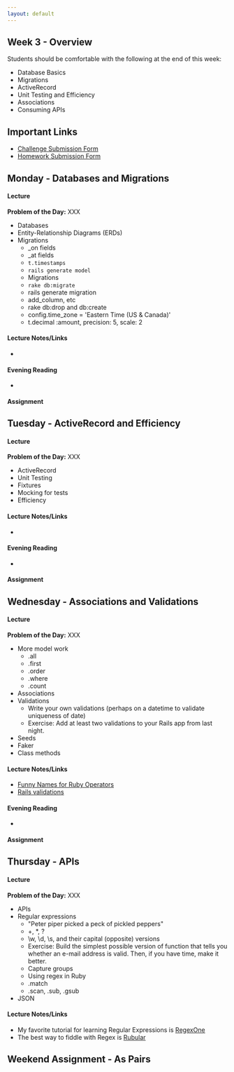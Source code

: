 ```yaml
---
layout: default
---
```


## Week 3 - Overview

Students should be comfortable with the following at the end of this week:

* Database Basics
* Migrations
* ActiveRecord
* Unit Testing and Efficiency
* Associations
* Consuming APIs


## Important Links

* [Challenge Submission Form](http://goo.gl/forms/OzzXZL6iEF)
* [Homework Submission Form](http://goo.gl/forms/o9so3mi9Sd)


## Monday - Databases and Migrations

#### Lecture

**Problem of the Day:** XXX

* Databases
* Entity-Relationship Diagrams (ERDs)
* Migrations
  * _on fields
  * _at fields
  * `t.timestamps`
  * `rails generate model`
  * Migrations
  * `rake db:migrate`
  * rails generate migration
  * add_column, etc
  * rake db:drop and db:create
  * config.time_zone = 'Eastern Time (US & Canada)'
  * t.decimal :amount, precision: 5, scale: 2

#### Lecture Notes/Links

*

#### Evening Reading

*

#### Assignment




## Tuesday - ActiveRecord and Efficiency

#### Lecture

**Problem of the Day:** XXX

* ActiveRecord
* Unit Testing
* Fixtures
* Mocking for tests
* Efficiency


#### Lecture Notes/Links

*

#### Evening Reading

*

#### Assignment




## Wednesday - Associations and Validations

#### Lecture

**Problem of the Day:** XXX

* More model work
  * .all
  * .first
  * .order
  * .where
  * .count
* Associations
* Validations
  * Write your own validations (perhaps on a datetime to validate uniqueness of date)
  * Exercise: Add at least two validations to your Rails app from last night. <!-- This went surprisingly well -->
* Seeds
* Faker
* Class methods


#### Lecture Notes/Links

* [Funny Names for Ruby Operators](http://ruby-operators.herokuapp.com/)
* [Rails validations](http://apidock.com/rails/ActiveModel/Validations/ClassMethods/validates)

#### Evening Reading

*

#### Assignment




## Thursday - APIs

#### Lecture

**Problem of the Day:** XXX

* APIs
* Regular expressions
  * "Peter piper picked a peck of pickled peppers"
  * +, *, ?
  * \w, \d, \s, and their capital (opposite) versions
  * Exercise: Build the simplest possible version of function that tells you whether an e-mail address is valid.  Then, if you have time, make it better.
  * Capture groups
  * Using regex in Ruby
  * .match
  * .scan, .sub, .gsub
* JSON

#### Lecture Notes/Links

* My favorite tutorial for learning Regular Expressions is [RegexOne](http://regexone.com/)
* The best way to fiddle with Regex is [Rubular](http://rubular.com/)


## Weekend Assignment - As Pairs
